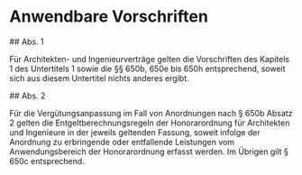 # Anwendbare Vorschriften



\#\# Abs. 1

 Für Architekten\- und Ingenieurverträge gelten die Vorschriften des Kapitels 1 des Untertitels 1 sowie die §§ 650b, 650e bis 650h entsprechend, soweit sich aus diesem Untertitel nichts anderes ergibt.

\#\# Abs. 2

 Für die Vergütungsanpassung im Fall von Anordnungen nach § 650b Absatz 2 gelten die Entgeltberechnungsregeln der Honorarordnung für Architekten und Ingenieure in der jeweils geltenden Fassung, soweit infolge der Anordnung zu erbringende oder entfallende Leistungen vom Anwendungsbereich der Honorarordnung erfasst werden. Im Übrigen gilt § 650c entsprechend. 

